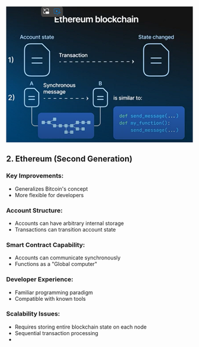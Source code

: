 ![alt text](image.png)

2\. Ethereum (Second Generation)
--------------------------------

### Key Improvements:

-   Generalizes Bitcoin's concept
-   More flexible for developers

### Account Structure:

-   Accounts can have arbitrary internal storage
-   Transactions can transition account state

### Smart Contract Capability:

-   Accounts can communicate synchronously
-   Functions as a "Global computer"

### Developer Experience:

-   Familiar programming paradigm
-   Compatible with known tools

### Scalability Issues:

-   Requires storing entire blockchain state on each node
-   Sequential transaction processing
-   
